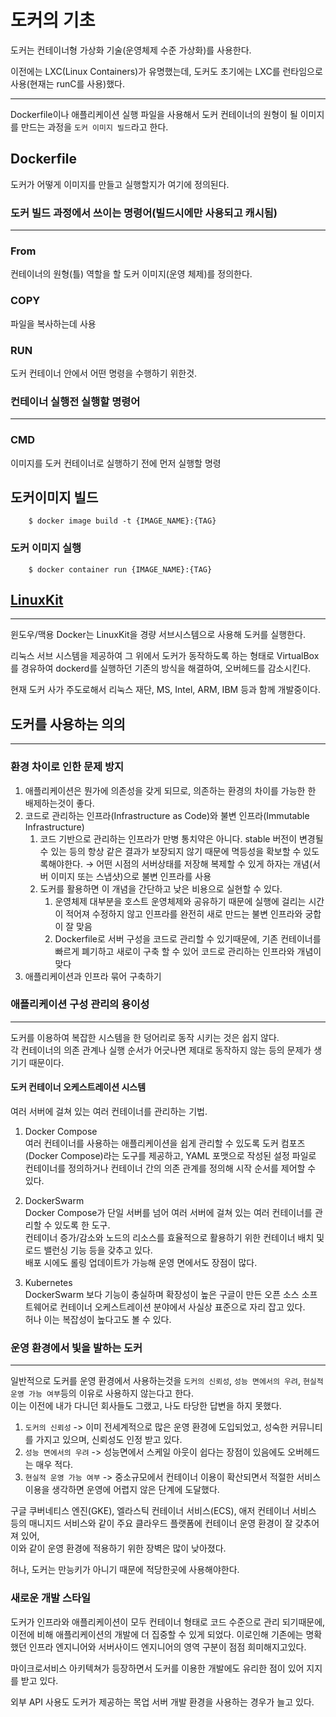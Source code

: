 # 도커의 기초

도커는 컨테이너형 가상화 기술(운영체제 수준 가상화)를 사용한다.

이전에는 LXC(Linux Containers)가 유명했는데, 도커도 초기에는 LXC를 런타임으로 사용(현재는 runC를 사용)했다.

---

Dockerfile이나 애플리케이션 실행 파일을 사용해서 도커 컨테이너의 원형이 될 이미지를 만드는 과정을 `도커 이미지 빌드`라고 한다.

## Dockerfile

도커가 어떻게 이미지를 만들고 실행할지가 여기에 정의된다.

### 도커 빌드 과정에서 쓰이는 명령어(빌드시에만 사용되고 캐시됨)

---

### From

컨테이너의 원형(틀) 역할을 할 도커 이미지(운영 체제)를 정의한다.

### COPY

파일을 복사하는데 사용

### RUN

도커 컨테이너 안에서 어떤 명령을 수행하기 위한것.

### 컨테이너 실행전 실행할 명령어

---

### CMD

이미지를 도커 컨테이너로 실행하기 전에 먼저 실행할 명령

## 도커이미지 빌드
```
    $ docker image build -t {IMAGE_NAME}:{TAG}
```
### 도커 이미지 실행
```
    $ docker container run {IMAGE_NAME}:{TAG}
```
## [LinuxKit](https://github.com/linuxkit/linuxkit)

---

윈도우/맥용 Docker는 LinuxKit을 경량 서브시스템으로 사용해 도커를 실행한다.

리눅스 서브 시스템을 제공하여 그 위에서 도커가 동작하도록 하는 형태로 VirtualBox를 경유하여 dockerd를 실행하던 기존의 방식을 해결하여, 오버헤드를 감소시킨다.

현재 도커 사가 주도로해서 리눅스 재단, MS, Intel, ARM, IBM 등과 함께 개발중이다.

## 도커를 사용하는 의의

---

### 환경 차이로 인한 문제 방지

1. 애플리케이션은 뭔가에 의존성을 갖게 되므로, 의존하는 환경의 차이를 가능한 한 배제하는것이 좋다.
2. 코드로 관리하는 인프라(Infrastructure as Code)와 불변 인프라(Immutable Infrastructure)
    1. 코드 기반으로 관리하는 인프라가 만병 통치약은 아니다.
    stable 버전이 변경될 수 있는 등의 항상 같은 결과가 보장되지 않기 때문에 멱등성을 확보할 수 있도록해야한다.
    → 어떤 시점의 서버상태를 저장해 복제할 수 있게 하자는 개념(서버 이미지 또는 스냅샷)으로 불변 인프라를 사용
    2. 도커를 활용하면 이 개념을 간단하고 낮은 비용으로 실현할 수 있다.
        1. 운영체제 대부분을 호스트 운영체제와 공유하기 때문에 실행에 걸리는 시간이 적어져 수정하지 않고 인프라를 완전히 새로 만드는 불변 인프라와 궁합이 잘 맞음
        2. Dockerfile로 서버 구성을 코드로 관리할 수 있기때문에, 기존 컨테이너를 빠르게 폐기하고 새로이 구축 할 수 있어 코드로 관리하는 인프라와 개념이 맞다
3. 애플리케이션과 인프라 묶어 구축하기

### 애플리케이션 구성 관리의 용이성

---

도커를 이용하여 복잡한 시스템을 한 덩어리로 동작 시키는 것은 쉽지 않다.<br/>
각 컨테이너의 의존 관계나 실행 순서가 어긋나면 제대로 동작하지 않는 등의 문제가 생기기 때문이다.


#### 도커 컨테이너 오케스트레이션 시스템
여러 서버에 걸쳐 있는 여러 컨테이너를 관리하는 기법.

1. Docker Compose <br/>
여러 컨테이너를 사용하는 애플리케이션을 쉽게 관리할 수 있도록 도커 컴포즈(Docker Compose)라는 도구를 제공하고, YAML 포맷으로 작성된 설정 파일로 컨테이너를 정의하거나 컨테이너 간의 의존 관계를 정의해 시작 순서를 제어할 수 있다.

2. DockerSwarm <br/>
Docker Compose가 단일 서버를 넘어 여러 서버에 걸쳐 있는 여러 컨테이너를 관리할 수 있도록 한 도구.<br/>
컨테이너 증가/감소와 노드의 리소스를 효율적으로 활용하기 위한 컨테이너 배치 및 로드 밸런싱 기능 등을 갖추고 있다.<br/>
배포 시에도 롤링 업데이트가 가능해 운영 면에서도 장점이 많다.

3. Kubernetes <br/>
DockerSwarm 보다 기능이 충실하며 확장성이 높은 구글이 만든 오픈 소스 소프트웨어로 컨테이너 오케스트레이션 분야에서 사실상 표준으로 자리 잡고 있다.<br/>
허나 이는 복잡성이 높다고도 볼 수 있다.


### 운영 환경에서 빛을 발하는 도커

---

일반적으로 도커를 운영 환경에서 사용하는것을 `도커의 신뢰성`, `성능 면에서의 우려`, `현실적 운영 가능 여부`등의 이유로 사용하지 않는다고 한다.<br/>
이는 이전에 내가 다니던 회사들도 그랬고, 나도 타당한 답변을 하지 못했다.

1. `도커의 신뢰성` -> 이미 전세계적으로 많은 운영 환경에 도입되었고, 성숙한 커뮤니티를 가지고 있으며, 신뢰성도 인정 받고 있다.  
2. `성능 면에서의 우려` -> 성능면에서 스케일 아웃이 쉽다는 장점이 있음에도 오버헤드는 매우 적다.
3. `현실적 운영 가능 여부`
-> 중소규모에서 컨테이너 이용이 확산되면서 적절한 서비스 이용을 생각하면 운영에 어렵지 않은 단계에 도달했다.

구글 쿠버네티스 엔진(GKE), 엘라스틱 컨테이너 서비스(ECS), 애저 컨테이너 서비스 등의 매니지드 서비스와 같이 주요 클라우드 플랫폼에 컨테이너 운영 환경이 잘 갖추어져 있어,<br/>
이와 같이 운영 환경에 적용하기 위한 장벽은 많이 낮아졌다.

허나, 도커는 만능키가 아니기 때문에 적당한곳에 사용해야한다.

### 새로운 개발 스타일

도커가 인프라와 애플리케이션이 모두 컨테이너 형태로 코드 수준으로 관리 되기때문에, 이전에 비해 애플리케이션의 개발에 더 집중할 수 있게 되었다.
이로인해 기존에는 명확했던 인프라 엔지니어와 서버사이드 엔지니어의 영역 구분이 점점 희미해지고있다.

마이크로서비스 아키텍쳐가 등장하면서 도커를 이용한 개발에도 유리한 점이 있어 지지를 받고 있다.

외부 API 사용도 도커가 제공하는 목업 서버 개발 환경을 사용하는 경우가 늘고 있다.

